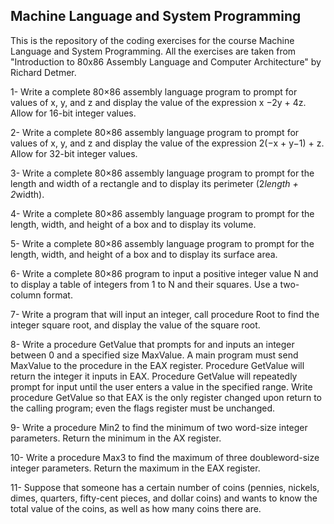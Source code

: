 ## Machine Language and System Programming


This is the repository of the coding exercises for the course Machine Language and System Programming. All the exercises are taken from "Introduction to 80x86 Assembly Language and Computer Architecture" by Richard Detmer.

1- Write a complete 80×86 assembly language program to prompt for values of x, y, and z and display the value of the expression x −2y + 4z. Allow for 16-bit integer values.

2- Write a complete 80×86 assembly language program to prompt for values of x, y, and z and display the value of the expression 2(−x + y−1) + z. Allow for 32-bit integer values.

3- Write a complete 80×86 assembly language program to prompt for the length and width of a rectangle and to display its perimeter (2*length + 2*width).

4- Write a complete 80×86 assembly language program to prompt for the length, width, and height of a box and to display its volume.

5- Write a complete 80×86 assembly language program to prompt for the length, width, and height of a box and to display its surface area.

6- Write a complete 80×86 program to input a positive integer value N and to display a table of integers from 1 to N and their squares. Use a two-column format.

7- Write a program that will input an integer, call procedure Root to find the integer square root, and display the value of the square root. 

8- Write a procedure GetValue that prompts for and inputs an integer between 0 and a specified size MaxValue. A main program must send MaxValue to the procedure in the EAX register. Procedure GetValue will return the integer it inputs in EAX. Procedure GetValue will repeatedly prompt for input until the user enters a value in the specified range. Write procedure GetValue so that EAX is the only register changed upon return to the calling program; even the flags register must be unchanged.

9- Write a procedure Min2 to find the minimum of two word-size integer parameters. Return the minimum in the AX register.

10- Write a procedure Max3 to find the maximum of three doubleword-size integer parameters. Return the maximum in the EAX register.

11- Suppose that someone has a certain number of coins (pennies, nickels, dimes, quarters, fifty-cent pieces, and dollar coins) and wants to know the total value of the coins, as well as how many coins there are.
